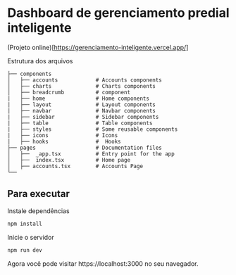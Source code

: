# Dashboard de gerenciamento predial inteligente

(Projeto online)[https://gerenciamento-inteligente.vercel.app/]

Estrutura dos arquivos
```
├── components
│   ├── accounts            # Accounts components
│   ├── charts              # Charts components
│   ├── breadcrumb          # component
|   ├── home                # Home components
|   ├── layout              # Layout components
|   ├── navbar              # Navbar components
|   ├── sidebar             # Sidebar components
|   ├── table               # Table components
|   ├── styles              # Some reusable components
|   ├── icons               # Icons
|   ├── hooks               #  Hooks
├── pages                   # Documentation files 
│   ├──  _app.tsx           # Entry point for the app
│   ├──  index.tsx          # Home page
│   ├── accounts.tsx        # Accounts Page
└──

```
## Para executar

Instale dependências

    
```bash
npm install
```

Inicie o servidor

    
        
```bash
npm run dev
```

Agora você pode visitar https://localhost:3000 no seu navegador.
